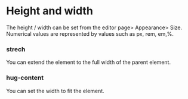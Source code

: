 # Height and width

The height / width can be set from the editor page\> Appearance\> Size. Numerical values are represented by values such as px, rem, em,%.

### strech

You can extend the element to the full width of the parent element.

### hug-content

You can set the width to fit the element.
